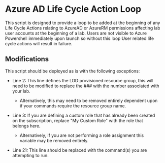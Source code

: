 # Azure AD Life Cycle Action Loop

This script is designed to provide a loop to be added at the beginning of any Life Cycle Actions relating to AzureAD or AzureRM permissions affecting lab user accounts at the beginning of a lab. Users are not visible to Azure Powershell immediately upon launch so without this loop User related life cycle actions will result in failure.

## Modifications

This script should be deployed as is with the following exceptions:

- Line 2: This line defines the LOD provisioned resource group, this will need to be modified to replace the ### with the number associated with your lab.

  - Alternatively, this may need to be removed entirely dependent upon if your commands require the resource group name.

- Line 3: If you are defining a custom role that has already been created on the subscription, replace "My Custom Role" with the role that belongs here.
  
  - Alternatively, if you are not performing a role assignment this variable may be removed entirely.
  
- Line 21: This line should be replaced with the command(s) you are attempting to run.

